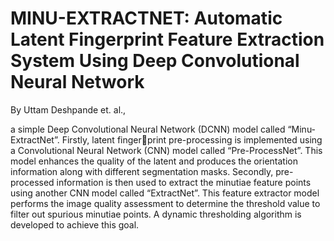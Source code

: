 # MINU-EXTRACTNET: Automatic Latent Fingerprint Feature Extraction System Using Deep Convolutional Neural Network

By Uttam Deshpande et. al.,




a simple Deep Convolutional
Neural Network (DCNN) model called “Minu-ExtractNet”. Firstly, latent fingerprint pre-processing is implemented using a Convolutional Neural Network (CNN)
model called “Pre-ProcessNet”. This model enhances the quality of the latent and
produces the orientation information along with different segmentation masks.
Secondly, pre-processed information is then used to extract the minutiae feature
points using another CNN model called “ExtractNet”. This feature extractor model
performs the image quality assessment to determine the threshold value to filter
out spurious minutiae points. A dynamic thresholding algorithm is developed to
achieve this goal.
